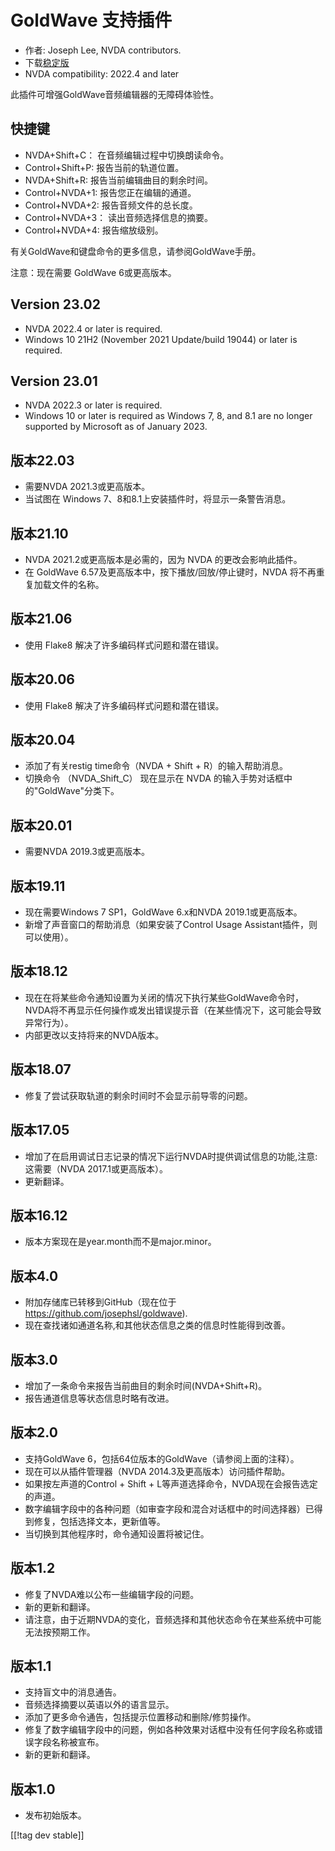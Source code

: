 # GoldWave 支持插件 #

* 作者: Joseph Lee, NVDA contributors.
* 下载[稳定版][1]
* NVDA compatibility: 2022.4 and later

此插件可增强GoldWave音频编辑器的无障碍体验性。

## 快捷键 ##

* NVDA+Shift+C： 在音频编辑过程中切换朗读命令。
* Control+Shift+P: 报告当前的轨道位置。
* NVDA+Shift+R: 报告当前编辑曲目的剩余时间。
* Control+NVDA+1: 报告您正在编辑的通道。
* Control+NVDA+2: 报告音频文件的总长度。
* Control+NVDA+3： 读出音频选择信息的摘要。
* Control+NVDA+4: 报告缩放级别。

有关GoldWave和键盘命令的更多信息，请参阅GoldWave手册。

注意：现在需要 GoldWave 6或更高版本。

## Version 23.02

* NVDA 2022.4 or later is required.
* Windows 10 21H2 (November 2021 Update/build 19044) or later is required.

## Version 23.01

* NVDA 2022.3 or later is required.
* Windows 10 or later is required as Windows 7, 8, and 8.1 are no longer
  supported by Microsoft as of January 2023.

## 版本22.03

* 需要NVDA 2021.3或更高版本。
* 当试图在 Windows 7、8和8.1上安装插件时，将显示一条警告消息。

## 版本21.10

* NVDA 2021.2或更高版本是必需的，因为 NVDA 的更改会影响此插件。
* 在 GoldWave 6.57及更高版本中，按下播放/回放/停止键时，NVDA 将不再重复加载文件的名称。

## 版本21.06

* 使用 Flake8 解决了许多编码样式问题和潜在错误。

## 版本20.06

* 使用 Flake8 解决了许多编码样式问题和潜在错误。

## 版本20.04

* 添加了有关restig time命令（NVDA + Shift + R）的输入帮助消息。
* 切换命令 （NVDA_Shift_C） 现在显示在 NVDA 的输入手势对话框中的"GoldWave"分类下。

## 版本20.01

* 需要NVDA 2019.3或更高版本。

## 版本19.11

* 现在需要Windows 7 SP1，GoldWave 6.x和NVDA 2019.1或更高版本。
* 新增了声音窗口的帮助消息（如果安装了Control Usage Assistant插件，则可以使用）。

## 版本18.12

* 现在在将某些命令通知设置为关闭的情况下执行某些GoldWave命令时，NVDA将不再显示任何操作或发出错误提示音（在某些情况下，这可能会导致异常行为）。
* 内部更改以支持将来的NVDA版本。

## 版本18.07

* 修复了尝试获取轨道的剩余时间时不会显示前导零的问题。

## 版本17.05

* 增加了在启用调试日志记录的情况下运行NVDA时提供调试信息的功能,注意: 这需要（NVDA 2017.1或更高版本）。
* 更新翻译。

## 版本16.12

* 版本方案现在是year.month而不是major.minor。

## 版本4.0

* 附加存储库已转移到GitHub（现在位于 https://github.com/josephsl/goldwave).
* 现在查找诸如通道名称,和其他状态信息之类的信息时性能得到改善。

## 版本3.0

* 增加了一条命令来报告当前曲目的剩余时间(NVDA+Shift+R)。
* 报告通道信息等状态信息时略有改进。

## 版本2.0

* 支持GoldWave 6，包括64位版本的GoldWave（请参阅上面的注释）。
* 现在可以从插件管理器（NVDA 2014.3及更高版本）访问插件帮助。
* 如果按左声道的Control + Shift + L等声道选择命令，NVDA现在会报告选定的声道。
* 数字编辑字段中的各种问题（如审查字段和混合对话框中的时间选择器）已得到修复，包括选择文本，更新值等。
* 当切换到其他程序时，命令通知设置将被记住。

## 版本1.2

* 修复了NVDA难以公布一些编辑字段的问题。
* 新的更新和翻译。
* 请注意，由于近期NVDA的变化，音频选择和其他状态命令在某些系统中可能无法按预期工作。

## 版本1.1

* 支持盲文中的消息通告。
* 音频选择摘要以英语以外的语言显示。
* 添加了更多命令通告，包括提示位置移动和删除/修剪操作。
* 修复了数字编辑字段中的问题，例如各种效果对话框中没有任何字段名称或错误字段名称被宣布。
* 新的更新和翻译。

## 版本1.0

* 发布初始版本。

[[!tag dev stable]]

[1]: https://www.nvaccess.org/addonStore/legacy?file=goldwave
